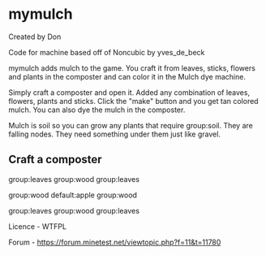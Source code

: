 mymulch
=======

Created by Don

Code for machine based off of Noncubic by yves_de_beck

mymulch adds mulch to the game. You craft it from leaves, sticks, flowers and plants in the composter and can color it in the Mulch dye machine.

Simply craft a composter and open it. Added any combination of leaves, flowers, plants and sticks. Click the "make" button and you get tan colored mulch.
You can also dye the mulch in the composter.

Mulch is soil so you can grow any plants that require group:soil.
They are falling nodes. They need something under them just like gravel.

Craft a composter
-----------------------

group:leaves    group:wood      group:leaves

group:wood	default:apple   group:wood

group:leaves    group:wood      group:leaves


Licence - WTFPL

Forum - https://forum.minetest.net/viewtopic.php?f=11&t=11780
